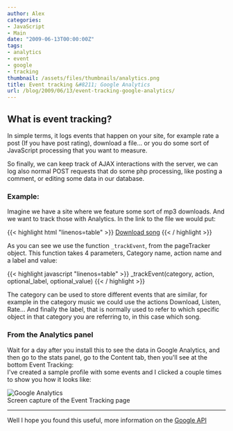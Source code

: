 ```yaml
---
author: Alex
categories:
- JavaScript
- Main
date: "2009-06-13T00:00:00Z"
tags:
- analytics
- event
- google
- tracking
thumbnail: /assets/files/thumbnails/analytics.png
title: Event tracking &#8211; Google Analytics
url: /blog/2009/06/13/event-tracking-google-analytics/
---
```


## What is event tracking?

In simple terms, it logs events that happen on your site, for example rate a post (If you have post rating), download a file... or you do some sort of JavaScript processing that you want to measure.

So finally, we can keep track of AJAX interactions with the server, we can log also normal POST requests that do some php processing, like posting a comment, or editing some data in our database.

### Example:

Imagine we have a site where we feature some sort of mp3 downloads. And we want to track those with Analytics. In the link to the file we would put:

{{< highlight html "linenos=table" >}}
<a href="song_file.mp3" title="Download file">Download song</a>
{{< / highlight >}}

As you can see we use the function `_trackEvent`, from the pageTracker object. This function takes 4 parameters, Category name, action name and a label and value:

{{< highlight javascript "linenos=table" >}}
_trackEvent(category, action, optional_label, optional_value)
{{< / highlight >}} 

The category can be used to store different events that are similar, for example in the category music we could use the actions Download, Listen, Rate... And finally the label, that is normally used to refer to which specific object in that category you are referring to, in this case which song.

### From the Analytics panel

Wait for a day after you install this to see the data in Google Analytics, and then go to the stats panel, go to the Content tab, then you\'ll see at the bottom Event Tracking:  
I\'ve created a sample profile with some events and I clicked a couple times to show you how it looks like:

<div class="caption">
	<img src="http://static.urbanoalvarez.es/blog/wp-content/uploads/2009/06/analytics.gif" alt ="Google Analytics" />
	<br />
	Screen capture of the Event Tracking page
</div>

<hr />

Well I hope you found this useful, more information on the [Google API][4]

 [4]: http://www.code.google.com/apis/analytics/docs/tracking/eventTrackerGuide.html